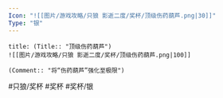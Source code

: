 ```yaml
---
Icon: "![[图片/游戏攻略/只狼 影逝二度/奖杯/顶级伤药葫芦.png|30]]"
Type: "银"
---
```

```ad-common-silver-trophy
title: (Title:: "顶级伤药葫芦")
![[图片/游戏攻略/只狼 影逝二度/奖杯/顶级伤药葫芦.png|100]]

(Comment:: "将“伤药葫芦”强化至极限")
```

#只狼/奖杯 #奖杯 #奖杯/银
